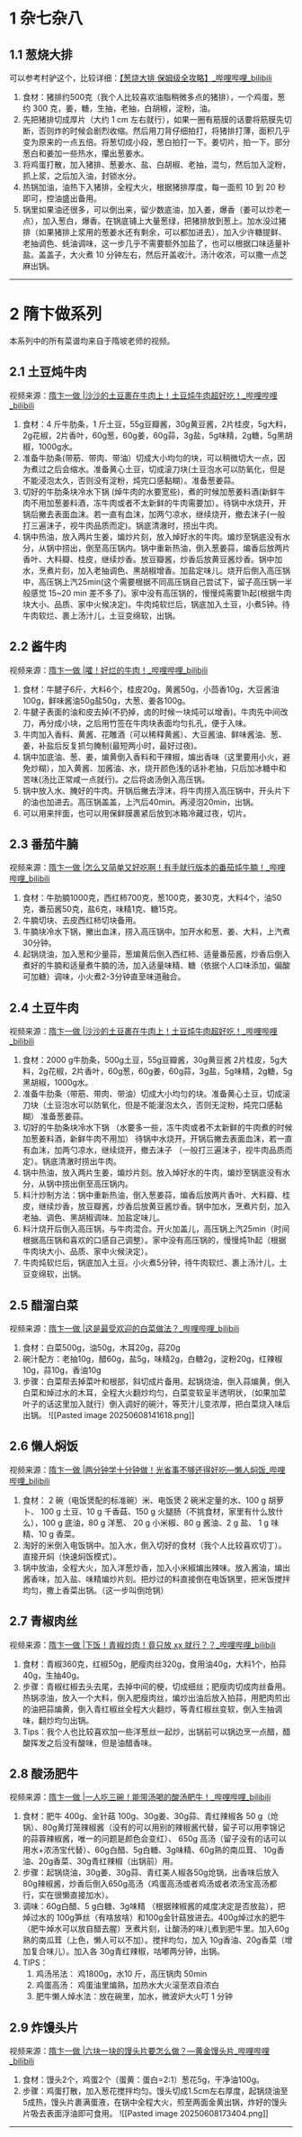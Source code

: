 # 1 杂七杂八
## 1.1 葱烧大排
可以参考村驴这个，比较详细：[【葱烧大排 保姆级全攻略】\_哔哩哔哩\_bilibili](https://www.bilibili.com/video/BV1d2XSYuEmb?spm_id_from=333.788.recommend_more_video.-1&vd_source=1f6d47f052a4310a73388a3d361fe310)
1. 食材：猪排约500克（我个人比较喜欢油脂稍微多点的猪排），一个鸡蛋，葱约 300 克，姜，糖，生抽，老抽，白胡椒，淀粉，油。
2. 先把猪排切成厚片（大约 1 cm 左右就行），如果一圈有筋膜的话要将筋膜先切断，否则炸的时候会剧烈收缩。然后用刀背仔细拍打，将猪排打薄，面积几乎变为原来的一点五倍。将葱切成小段，葱白拍打一下。姜切片，拍一下。部分葱白和姜加一些热水，攥出葱姜水。
3. 将鸡蛋打散，加入猪排、葱姜水、盐、白胡椒、老抽，混匀，然后加入淀粉，抓上浆，之后加入油，封锁水分。
4. 热锅加油，油热下入猪排，全程大火，根据猪排厚度，每一面煎 10 到 20 秒即可，控油盛出备用。
5. 锅里如果油还很多，可以倒出来，留少数底油，加入姜，爆香（姜可以炒老一点），加入葱白，爆香。在锅底铺上大量葱绿，把猪排放到葱上。加水没过猪排（如果猪排上浆用的葱姜水还有剩余，可以都加进去），加入少许糖提鲜、老抽调色、蚝油调味，这一步几乎不需要额外加盐了，也可以根据口味适量补盐。盖盖子，大火煮 10 分钟左右，然后开盖收汁。汤汁收浓，可以撒一点芝麻出锅。

---

# 2 隋卞做系列

本系列中的所有菜谱均来自于隋坡老师的视频。
## 2.1 土豆炖牛肉
视频来源：[隋卞一做 \|沙沙的土豆裹在牛肉上！土豆炖牛肉超好吃！\_哔哩哔哩\_bilibili](https://www.bilibili.com/video/BV1Ej42197Bg/?spm_id_from=333.1387.homepage.video_card.click&vd_source=1f6d47f052a4310a73388a3d361fe310)
1. 食材：4 斤牛肋条，1 斤土豆，55g豆瓣酱，30g黄豆酱，2片桂皮，5g大料，2g花椒，2片香叶，60g葱，60g姜，60g蒜，3g盐，5g味精，2g糖，5g黑胡椒，1000g水。
2. 准备牛肋条(带筋、带肉、带油）切成大小均匀的块，可以稍微切大一点，因为煮过之后会缩水。准备黄心土豆，切成滚刀块(土豆泡水可以防氧化，但是不能浸泡太久，否则没有淀粉，炖完口感黏糊）。准备葱姜蒜。
3. 切好的牛肋条块冷水下锅 (焯牛肉的水要宽些)，煮的时候加葱姜料酒(新鲜牛肉不用加葱姜料酒，冻牛肉或者不太新鲜的牛肉需要加）。待锅中水烧开，开锅后撇去表面血沫。若一直有血沫，加两勺凉水，继续烧开，撤去沫子(一般打三遍沫子，视牛肉品质而定)。锅底清澈时，捞出牛肉。
4. 锅中热油，放入两片生姜，煸炒片刻，放入焯好水的牛肉。煸炒至锅底没有水分，从锅中捞出，倒至高压锅内。锅中重新热油，倒入葱姜蒜，煸香后放两片香叶、大料瓣、桂皮，继续炒香。放豆瓣酱，炒香后放黄豆酱炒香。锅中加水，烹煮片刻，加入老抽调色、黑胡椒增香。加盐定味儿。烧开后倒入高压锅中，高压锅上汽25min(这个需要根据不同高压锅自己尝试下，留子高压锅一半般感觉 15~20 min 差不多了)。家中没有高压锅的，慢慢炖需要1h起(根据牛肉块大小、品质、家中火候决定)。牛肉炖软烂后，锅底加入土豆，小煮5钟。待牛肉软烂、裹上汤汁儿，土豆变绵软，出锅。

## 2.2 酱牛肉
视频来源：[隋卞一做 \|嚯！好烂的牛肉！\_哔哩哔哩\_bilibili](https://www.bilibili.com/video/BV1Yu41177FD/?spm_id_from=333.1387.homepage.video_card.click&vd_source=1f6d47f052a4310a73388a3d361fe310)
1. 食材：牛腱子6斤，大料6个，桂皮20g，黄酱50g，小茴香10g，大豆酱油100g，鲜味酱油50g盐50g，大葱、姜各100g。
2. 牛腱子表面的油和皮去掉(不扔掉，卤的时候一块炖可以增香)。牛肉先中间改刀，再分成小块，之后用竹签在牛肉块表面均匀扎孔，便于入味。
3. 牛肉加入香料、黄酱、花雕酒（可以稀释黄酱）、大豆酱油、鲜味酱油、葱、姜，补盐后反复抓匀腌制(最短两小时，最好过夜)。
4. 锅中加底油、葱、姜，煸黄倒入香料和干辣椒，煸出香味（这里要用小火，避免炒糊），加入黄酱、加酱油、水，烧开颜色浅的话补老抽，只后加冰糖中和苦味(汤比正常咸一点就行)。之后将卤汤倒入高压锅。
5. 锅中放入水、腌好的牛肉。开锅后撇去浮沫，将牛肉捞入高压锅中，开头片下的油也加进去。高压锅盖盖，上汽后40min。再浸泡20min，出锅。
6. 可以用来拌面，也可以用保鲜膜裹紧后放到冰箱冷藏过夜，切片。

## 2.3 番茄牛腩
视频来源：[隋卞一做 \|怎么又简单又好吃啊！有手就行版本的番茄炖牛腩！\_哔哩哔哩\_bilibili](https://www.bilibili.com/video/BV1RN4y1r7dt/?spm_id_from=333.1387.homepage.video_card.click&vd_source=1f6d47f052a4310a73388a3d361fe310)
1. 食材：牛肋腩1000克，西红柿700克，葱100克，姜30克，大料4个，油50克，番茄酱50克，盐6克，味精1克、糖15克。
2. 牛腩切块、去皮西红柿切块备用。
3. 牛腩块冷水下锅，撇出血沫，捞入高压锅中。加开水和葱、姜、大料，上汽煮30分钟。
4. 起锅烧油，加入葱和少量蒜，葱煸黄后倒入西红柿、适量番茄酱，炒香后倒入煮好的牛腩和适量煮牛腩的汤，加入适量味精、糖（依据个人口味添加，偏酸可加糖）调味，小火煮2-3分钟直至味道融合。

## 2.4 土豆牛肉
视频来源：[隋卞一做 \|沙沙的土豆裹在牛肉上！土豆炖牛肉超好吃！\_哔哩哔哩\_bilibili](https://www.bilibili.com/video/BV1Ej42197Bg/?spm_id_from=333.1387.homepage.video_card.click&vd_source=1f6d47f052a4310a73388a3d361fe310)
1. 食材：2000 g牛肋条，500g土豆，55g豆瓣酱，30g黄豆酱 2片桂皮，5g大料，2g花椒，2片香叶，60g葱，60g姜，60g蒜，3g盐，5g味精，2g糖，5g黑胡椒，1000g水。
2. 准备牛肋条（带筋、带肉、带油）切成大小均匀的块。准备黄心土豆，切成滚刀块（土豆泡水可以防氧化，但是不能漫泡太久，否则无淀粉，炖完口感黏糊） 准备葱姜蒜。
3. 切好的牛肋条块冷水下锅 （水要多一些，冻牛肉或者不太新鲜的牛肉煮的时候加葱姜料酒，新鲜牛肉不用加） 待锅中水烧开。开锅后撇去表面血沫，若一直有血沫，加两勺凉水，继续烧开，撤去沫子 （一般打三遍沫子，视牛肉品质而定）。锅底清澈时捞出牛肉。
4. 锅中热油，放入两片生姜，煸炒片刻。放入焯好水的牛肉，煸炒至锅底没有水分，从锅中捞出倒至高压锅内。
5. 料汁炒制方法：锅中重新热油，倒入葱姜蒜，煸香后放两片香叶、大料瓣、桂皮，继续炒香，放豆瓣酱，炒香后放黄豆酱炒香。锅中加水，烹煮片刻，加入老抽、调色、黑胡椒调味、加盐定味儿。
6. 料汁烧开后倒入高压锅，与牛肉混合。开火加盖儿，高压锅上汽25min（时间根据高压锅和喜欢的口感自己调整）。家中没有高压锅的，慢慢炖1h起（根据牛肉块大小、品质、家中火候決定）。
7. 牛肉炖软烂后，锅底加入土豆。小火煮5分钟，待牛肉软烂、裹上汤汁儿，土豆变绵软，出锅。

## 2.5 醋溜白菜
视频来源：[隋卞一做 \|这是最受欢迎的白菜做法？\_哔哩哔哩\_bilibili](https://www.bilibili.com/video/BV1dCmUYREH2/?spm_id_from=333.1387.upload.video_card.click&vd_source=1f6d47f052a4310a73388a3d361fe310)
1. 食材：白菜500g，油50g，木耳20g，蒜20g 
2. 碗汁配方：老抽10g，醋60g，盐5g，味精2g，白糖2g，淀粉20g，红辣椒10g，蒜10g，香油10g 
3. 步骤：白菜帮去掉菜叶和根部，斜切成片备用。起锅烧油，倒入蒜煸黄，倒入白菜和焯过水的木耳，全程大火翻炒均匀，白菜变软呈半透明状，（如果加菜叶子的话这里加入就行）倒入调好的碗汁，等芡汁儿变浓厚，把白菜烧入味后出锅。
![[Pasted image 20250608141618.png]]

## 2.6 懒人焖饭
视频来源：[隋卞一做 \|两分钟学十分钟做！光省事不够还得好吃—懒人焖饭\_哔哩哔哩\_bilibili](https://www.bilibili.com/video/BV1wcBQYUEhG/?spm_id_from=333.1387.upload.video_card.click&vd_source=1f6d47f052a4310a73388a3d361fe310)
1. 食材： 2 碗（电饭煲配的标准碗）米、电饭煲 2 碗米定量的水、100 g 胡萝卜、 100 g 土豆、10 g 千香菇、150 g 火腿肠（不挑食材，家里有什么放什么），100 g 底油，80 g 洋葱、 20 g 小米椒、80 g 酱油、2 g 盐、 1 g 味精、10 g 香菜。
2. 淘好的米倒入电饭锅中。加入水，倒入切好的食材（我个人比较喜欢切丁）。直接开焖（快速焖饭模式）。
3. 锅中放油，全程大火，加入洋葱炒香，加入小米椒煸出辣味。放入酱油，煸出酱香味，加入盐、味精煸炒片刻。把炒过的料直接倒在电饭锅里，把米饭搅拌均匀，撒上香菜出锅。（这一步叫倒炝锅）

## 2.7 青椒肉丝
视频来源：[隋卞一做 \|下饭！青椒炒肉！竟只放 xx 就行？？\_哔哩哔哩\_bilibili](https://www.bilibili.com/video/BV1JxDbYjErw/?spm_id_from=333.1387.upload.video_card.click&vd_source=1f6d47f052a4310a73388a3d361fe310)
1. 食材：青椒360克，红椒50g，肥瘦肉丝320g，食用油40g，大料1个，拍蒜40g，生抽40g。
2. 步骤：青椒红椒去头去尾，去掉中间的梗，切成细丝；肥瘦肉切成肉丝备用。热锅凉油，放入一个大料，倒入肥瘦肉丝，煸炒出油后放入拍蒜，用肥肉煎出的油把蒜煸黄，倒入青红椒丝全程大火翻炒，等青红椒丝变软，倒入生抽调味，翻炒均匀出锅。
3. Tips：我个人也比较喜欢加一些洋葱丝一起炒，出锅前可以锅边烹一点醋，醋酸挥发之后没有酸味，但是油醋香味。

## 2.8 酸汤肥牛
视频来源：[隋卞一做 \|一人吃三碗！能带汤喝的酸汤肥牛！\_哔哩哔哩\_bilibili](https://www.bilibili.com/video/BV1wq2GYFEsP/?spm_id_from=333.1387.upload.video_card.click&vd_source=1f6d47f052a4310a73388a3d361fe310)
1. 食材：肥牛 400g、金针菇 100g、30g姜、30g蒜、青红辣椒各 50 g（炝锅）、80g黄灯笼辣椒酱（没有的可以用别的辣椒酱代替，留子可以用李锦记的蒜蓉辣椒酱，唯一的问题是颜色会变红）、 650g 高汤（留子没有的话可以用水+浓汤宝代替）、60g白醋、5g白糖、3g味精、60g熟的南瓜茸、 10g香油、20g香菜、30g青红辣椒（出锅前）用。
2. 步骤：起锅烧油，30g姜、30g蒜、青红美人椒各50g炝锅，出香味后放入 80g辣椒酱，炒香后倒入650g高汤（鸡蛋高汤或者鸡汤或者浓汤宝高汤都行，实在很懒直接加水）。
3. 调味：60g白醋、5 g白糖、3g味精 （根据辣椒酱的咸度决定是否放盐），把焯过水的 100g笋丝（有啥放啥）和100g金针菇放进去。400g焯过水的肥牛（肥牛焯水可以放自醋去腥）烹煮片刻，让酸汤的味儿煮到肥牛里。加入60g熟的南瓜茸（上色，懒人可以不加）。搅拌均匀，加入 10g香油、20g香菜（增加复合味儿）。加入各 30g青红辣椒，咕嘟两分钟，出锅。
4. TIPS： 
	1. 鸡汤吊法： 鸡1800g，水10 斤，高压锅肉 50min
	2. 鸡蛋高汤： 鸡蛋油里煸熟，加热水大火滚至浓自浓白
	3. 肥牛懒人焯水法：放在碗里，加水，微波炉大火叮 1 分钟

## 2.9 炸馒头片
视频来源：[隋卞一做 \|六块一块的馒头片要怎么做？—黄金馒头片\_哔哩哔哩\_bilibili](https://www.bilibili.com/video/BV1gjpje2EtF/?spm_id_from=333.1387.upload.video_card.click&vd_source=1f6d47f052a4310a73388a3d361fe310)
1. 食材：馒头2个，鸡蛋2个（蛋黄：蛋白=2:1）葱花5g，干净油100g。
2. 步骤：鸡蛋打散，加入葱花搅拌均匀。馒头切成1.5cm左右厚度，起锅烧油至5成热，馒头片裹满蛋液，在锅中全程大火，煎至两面金黄出锅，炸好的馒头片吸去表面浮油即可食用。
![[Pasted image 20250608173404.png]]


---

